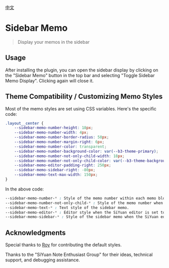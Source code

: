 [中文](https://github.com/WingDr/siyuan-plugin-sidebar-memo/blob/main/README_zh_CN.md)

# Sidebar Memo

> Display your memos in the sidebar

## Usage

After installing the plugin, you can open the sidebar display by clicking on the "Sidebar Memo" button in the top bar and selecting "Toggle Sidebar Memo Display". Clicking again will close it.

## Theme Compatibility / Customizing Memo Styles

Most of the memo styles are set using CSS variables. Here's the specific code:

```CSS
.layout__center {
	--sidebar-memo-number-height: 18px;
	--sidebar-memo-number-width: 4px;
	--sidebar-memo-number-border-radius: 50px;
	--sidebar-memo-number-margin-right: 6px;
	--sidebar-memo-number-color: transparent;
	--sidebar-memo-number-background-color: var(--b3-theme-primary);
	--sidebar-memo-number-not-only-child-width: 18px;
	--sidebar-memo-number-not-only-child-color: var(--b3-theme-background);
	--sidebar-memo-editor-padding-right: 250px;
	--sidebar-memo-sidebar-right: -80px;
	--sidebar-memo-text-max-width: 150px;
}
```

In the above code:

```CSS
--sidebar-memo-number-* : Style of the memo number within each memo block when there are multiple memos within the same block.
--sidebar-memo-number-not-only-child-* : Style of the memo number when there is only one memo within a block.
--sidebar-memo-text-* : Text style of the sidebar memo.
--sidebar-memo-editor-* : Editor style when the SiYuan editor is set to "Adaptive Width" and the sidebar memo is expanded.
--sidebar-memo-sidebar-* : Style of the sidebar memo when the SiYuan editor is set to "Adaptive Width".
```

## Acknowledgments

Special thanks to [Roy](https://github.com/royc01) for contributing the default styles.

Thanks to the "SiYuan Note Enthusiast Group" for their ideas, technical support, and debugging assistance.